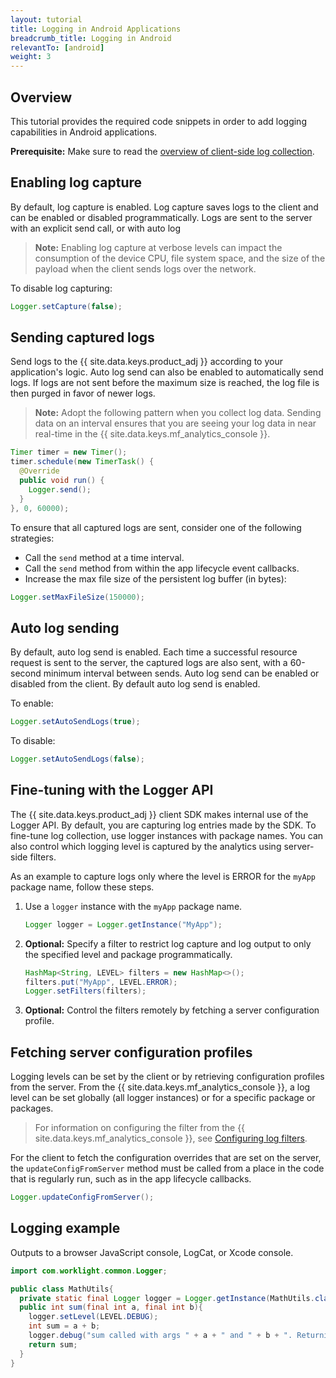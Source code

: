 ```yaml
---
layout: tutorial
title: Logging in Android Applications
breadcrumb_title: Logging in Android
relevantTo: [android]
weight: 3
---
```

<!-- NLS_CHARSET=UTF-8 -->
## Overview
This tutorial provides the required code snippets in order to add logging capabilities in Android applications.

**Prerequisite:** Make sure to read the [overview of client-side log collection](../).

## Enabling log capture
By default, log capture is enabled. Log capture saves logs to the client and can be enabled or disabled programmatically. Logs are sent to the server with an explicit send call, or with auto log

> **Note:** Enabling log capture at verbose levels can impact the consumption of the device CPU, file system space, and the size of the payload when the client sends logs over the network.

To disable log capturing:

```java
Logger.setCapture(false);
```

## Sending captured logs
Send logs to the {{ site.data.keys.product_adj }} according to your application's logic. Auto log send can also be enabled to automatically send logs. If logs are not sent before the maximum size is reached, the log file is then purged in favor of newer logs.

> **Note:** Adopt the following pattern when you collect log data. Sending data on an interval ensures that you are seeing your log data in near real-time in the {{ site.data.keys.mf_analytics_console }}.

```java
Timer timer = new Timer();
timer.schedule(new TimerTask() {
  @Override
  public void run() {
    Logger.send();
  }
}, 0, 60000);
```

To ensure that all captured logs are sent, consider one of the following strategies:

* Call the `send` method at a time interval.
* Call the `send` method from within the app lifecycle event callbacks.
* Increase the max file size of the persistent log buffer (in bytes):

```java
Logger.setMaxFileSize(150000);
```

## Auto log sending
By default, auto log send is enabled. Each time a successful resource request is sent to the server, the captured logs are also sent, with a 60-second minimum interval between sends. Auto log send can be enabled or disabled from the client. By default auto log send is enabled.

To enable:

```java
Logger.setAutoSendLogs(true);
```

To disable:

```java
Logger.setAutoSendLogs(false);
```

## Fine-tuning with the Logger API
The {{ site.data.keys.product_adj }} client SDK makes internal use of the Logger API. By default, you are capturing log entries made by the SDK. To fine-tune log collection, use logger instances with package names. You can also control which logging level is captured by the analytics using server-side filters.

As an example to capture logs only where the level is ERROR for the `myApp` package name, follow these steps.

1. Use a `logger` instance with the `myApp` package name.

   ```java
   Logger logger = Logger.getInstance("MyApp");
   ```

2. **Optional:** Specify a filter to restrict log capture and log output to only the specified level and package programmatically.

   ```java
   HashMap<String, LEVEL> filters = new HashMap<>();
   filters.put("MyApp", LEVEL.ERROR);
   Logger.setFilters(filters);
   ```

3. **Optional:** Control the filters remotely by fetching a server configuration profile.

## Fetching server configuration profiles
Logging levels can be set by the client or by retrieving configuration profiles from the server. From the {{ site.data.keys.mf_analytics_console }}, a log level can be set globally (all logger instances) or for a specific package or packages. 

> For information on configuring the filter from the {{ site.data.keys.mf_analytics_console }}, see [Configuring log filters](../../../analytics/console/log-filters/).

For the client to fetch the configuration overrides that are set on the server, the `updateConfigFromServer` method must be called from a place in the code that is regularly run, such as in the app lifecycle callbacks.

```java
Logger.updateConfigFromServer();
```

## Logging example
Outputs to a browser JavaScript console, LogCat, or Xcode console.

```java
import com.worklight.common.Logger;

public class MathUtils{
  private static final Logger logger = Logger.getInstance(MathUtils.class.getName());
  public int sum(final int a, final int b){
    logger.setLevel(LEVEL.DEBUG);
    int sum = a + b;
    logger.debug("sum called with args " + a + " and " + b + ". Returning " + sum);
    return sum;
  }
}
```
